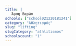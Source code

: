 ```yaml
---
title: |
   Άρση Βαρών
schools: ["school021220181241"]
category: "Αθλητισμός"
slug: "lifting"
slugCategory: "athlitismos"
schoolscount: "1"
---
```


